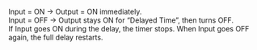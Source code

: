 Input = ON → Output = ON immediately.  
Input = OFF → Output stays ON for “Delayed Time”, then turns OFF.  
If Input goes ON during the delay, the timer stops. When Input goes OFF again, the full delay restarts.  
